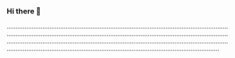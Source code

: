 ### Hi there 👋

...........................................................................................................................................................................................................................................................................................................................................................................................................................................................................................................